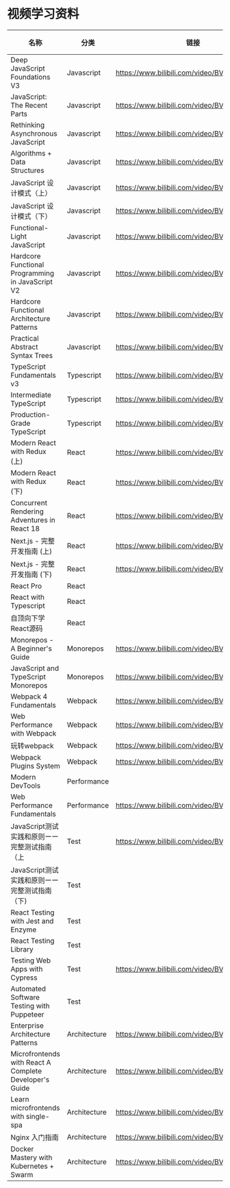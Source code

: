 # 视频学习资料
|名称                                                    |分类          |链接                                         |时长   |难度    |顺序 |
|------------------------------------------------------|------------|-------------------------------------------|-----|------|---|
|Deep JavaScript Foundations V3                        |Javascript  |https://www.bilibili.com/video/BV1nb4y1J7EC|10.33|Easy  |1  |
|JavaScript: The Recent Parts                          |Javascript  |https://www.bilibili.com/video/BV19m4y1D7Cr|4.10 |Easy  |2  |
|Rethinking Asynchronous JavaScript                    |Javascript  |https://www.bilibili.com/video/BV1Tr4y1v7TL|6.22 |Easy  |3  |
|Algorithms + Data Structures                          |Javascript  |https://www.bilibili.com/video/BV1S34y1S7Gp|12.29|Easy  |4  |
|JavaScript 设计模式（上）                                    |Javascript  |https://www.bilibili.com/video/BV17S4y177XZ|5.40 |Easy  |5  |
|JavaScript 设计模式（下）                                    |Javascript  |https://www.bilibili.com/video/BV1gm4y1S7rp|4.23 |Easy  |6  |
|Functional-Light JavaScript                           |Javascript  |https://www.bilibili.com/video/BV1Nu411S7Jy|10.02|Medium|7  |
|Hardcore Functional Programming in JavaScript V2      |Javascript  |https://www.bilibili.com/video/BV1di4y197tF|3.44 |Medium|8  |
|Hardcore Functional Architecture Patterns             |Javascript  |https://www.bilibili.com/video/BV14u411S7X4|4.10 |Hard  |9  |
|Practical Abstract Syntax Trees                       |Javascript  |https://www.bilibili.com/video/BV1QS4y1k73M|1.57 |Easy  |10 |
|TypeScript Fundamentals v3                            |Typescript  |https://www.bilibili.com/video/BV14Y41187iG|4.28 |Easy  |1  |
|Intermediate TypeScript                               |Typescript  |https://www.bilibili.com/video/BV1HL4y1J7vu|2.49 |Easy  |2  |
|Production-Grade TypeScript                           |Typescript  |https://www.bilibili.com/video/BV1qb4y1n76K|5.11 |Easy  |3  |
|Modern React with Redux (上)                           |React       |https://www.bilibili.com/video/BV1nS4y1z7tg|16.07|Easy  |1  |
|Modern React with Redux (下)                           |React       |https://www.bilibili.com/video/BV1ov4y1A7as|18.18|Easy  |2  |
|Concurrent Rendering Adventures in React 18           |React       |https://www.bilibili.com/video/BV1FR4y1b7Qx|1.16 |Easy  |3  |
|Next.js - 完整开发指南 (上)                                  |React       |https://www.bilibili.com/video/BV1G54y1o7RP|19.55|Easy  |4  |
|Next.js - 完整开发指南 (下)                                  |React       |https://www.bilibili.com/video/BV1v5411X7RG|5.03 |Easy  |5  |
|React Pro                                             |React       |                                           |27.55|Easy  |6  |
|React with Typescript                                 |React       |                                           |29.16|Easy  |7  |
|自顶向下学React源码                                          |React       |                                           |6.10 |Hard  |8  |
|Monorepos - A Beginner's Guide                        |Monorepos   |https://www.bilibili.com/video/BV1vq4y1w7Qe|0.42 |Easy  |1  |
|JavaScript and TypeScript Monorepos                   |Monorepos   |https://www.bilibili.com/video/BV1X34y1674y|3.46 |Easy  |2  |
|Webpack 4 Fundamentals                                |Webpack     |https://www.bilibili.com/video/BV1kE411C7Ke|4.10 |Easy  |1  |
|Web Performance with Webpack                          |Webpack     |https://www.bilibili.com/video/BV1aE411i7gY|1.43 |Easy  |2  |
|玩转webpack                                             |Webpack     |https://www.bilibili.com/video/BV1vv4y1A77K|14.12|Easy  |3  |
|Webpack Plugins System                                |Webpack     |https://www.bilibili.com/video/BV1VS4y1G7W4|1.35 |Medium|4  |
|Modern DevTools                                       |Performance |                                           |4.18 |Easy  |1  |
|Web Performance Fundamentals                          |Performance |https://www.bilibili.com/video/BV1s34y1r7hB|3.51 |Easy  |2  |
|JavaScript测试实践和原则ーー完整测试指南（上                           |Test        |https://www.bilibili.com/video/BV1a3411E7Xw|3.04 |Easy  |1  |
|JavaScript测试实践和原则ーー完整测试指南（下)                          |Test        |                                           |5.40 |Easy  |2  |
|React Testing with Jest and Enzyme                    |Test        |                                           |15.04|Medium|3  |
|React Testing Library                                 |Test        |                                           |4.58 |Easy  |4  |
|Testing Web Apps with Cypress                         |Test        |https://www.bilibili.com/video/BV13Z4y1b7xc|4:41 |Easy  |5  |
|Automated Software Testing with Puppeteer             |Test        |                                           |13.28|Easy  |6  |
|Enterprise Architecture Patterns                      |Architecture|https://www.bilibili.com/video/BV1wR4y13728|5.41 |Medium|1  |
|Microfrontends with React A Complete Developer's Guide|Architecture|https://www.bilibili.com/video/BV1Yq4y1o7ab|10.04|Easy  |2  |
|Learn microfrontends with single-spa                  |Architecture|https://www.bilibili.com/video/BV1D34y1q7N5|2.15 |Easy  |3  |
|Nginx 入门指南                                            |Architecture|https://www.bilibili.com/video/BV18Z4y1y7ev|4.04 |Medium|4  |
|Docker Mastery with Kubernetes + Swarm                |Architecture|https://www.bilibili.com/video/BV1UU4y1A7mh|19.18|Easy  |5  |
